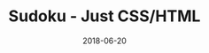 ---
title: 'Sudoku - Just CSS/HTML'
description: 'Complete a sudoku puzzle without Javascript or server-side interaction.'
gametype: 'simple'
gameid: 67
date: 2018-06-20
tags: []
draft: false
type: 'games'
num19: [{'idx':1,'arr1':[1,2,3,4,5,6,7,8,9],'arr2':[1,2,3,4,5,6,7,8,9]},{'idx':2,'arr1':[1,2,3,4,5,6,7,8,9],'arr2':[1,2,3,4,5,6,7,8,9]},{'idx':3,'arr1':[1,2,3,4,5,6,7,8,9],'arr2':[1,2,3,4,5,6,7,8,9]},{'idx':4,'arr1':[1,2,3,4,5,6,7,8,9],'arr2':[1,2,3,4,5,6,7,8,9]},{'idx':5,'arr1':[1,2,3,4,5,6,7,8,9],'arr2':[1,2,3,4,5,6,7,8,9]},{'idx':6,'arr1':[1,2,3,4,5,6,7,8,9],'arr2':[1,2,3,4,5,6,7,8,9]},{'idx':7,'arr1':[1,2,3,4,5,6,7,8,9],'arr2':[1,2,3,4,5,6,7,8,9]},{'idx':8,'arr1':[1,2,3,4,5,6,7,8,9],'arr2':[1,2,3,4,5,6,7,8,9]},{'idx':9,'arr1':[1,2,3,4,5,6,7,8,9],'arr2':[1,2,3,4,5,6,7,8,9]}]
puzzle: [[1, 0, 0, 3, 0, 6, 0, 0, 9], [0, 0, 0, 0, 7, 0, 0, 0, 0], [7, 0, 0, 4, 0, 9, 0, 0, 3], [0, 0, 0, 8, 5, 1, 0, 0, 0], [0, 1, 0, 0, 0, 0, 0, 4, 0], [0, 0, 0, 0, 2, 0, 0, 0, 0], [0, 0, 6, 9, 0, 8, 4, 0, 0], [0, 3, 0, 0, 0, 0, 0, 5, 0], [0, 4, 2, 0, 0, 0, 3, 7, 0]]
layout: 'sudokucssstatic'
---